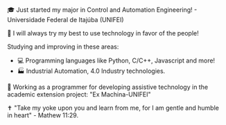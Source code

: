 

🎓 Just started my major in Control and Automation Engineering! - Universidade Federal de Itajúba (UNIFEI) 

:sparkling_heart: I will always try my best to use technology in favor of the people!

Studying and improving in these areas:
- :computer: Programming languages like Python, C/C++, Javascript and more!
- :factory: Industrial Automation, 4.0 Industry technologies.

:mechanical_arm: Working as a programmer for developing assistive technology in the academic
extension project: "Ex Machina-UNIFEI"

:latin_cross: "Take my yoke upon you and learn from me, for I am gentle and humble in heart" - Mathew 11:29.
